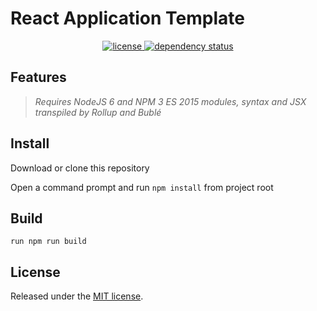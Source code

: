 
# React Application Template

<p align="center">
  <a href="https://github.com/idettman/react-app-template/blob/master/LICENSE.md">
    <img src="https://img.shields.io/npm/l/rollup.svg" alt="license">
  </a>
  <a href="https://david-dm.org/rollup/rollup">
    <img src="https://david-dm.org/idettman/react-app-template.svg" alt="dependency status">
  </a>
</p>

## Features
> *Requires NodeJS 6 and NPM 3*
> *ES 2015 modules, syntax and JSX transpiled by Rollup and Bublé*

## Install

Download or clone this repository

Open a command prompt and run `npm install` from project root

## Build

`run npm run build`

## License

Released under the [MIT license](https://github.com/rollup/rollup/blob/master/LICENSE.md).